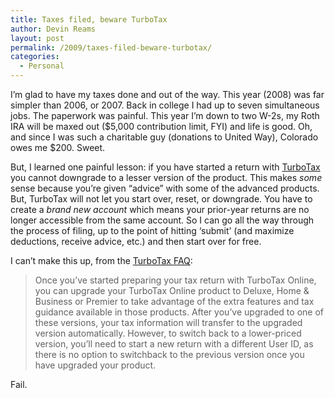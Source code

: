 ```yaml
---
title: Taxes filed, beware TurboTax
author: Devin Reams
layout: post
permalink: /2009/taxes-filed-beware-turbotax/
categories:
  - Personal
---
```

I&#8217;m glad to have my taxes done and out of the way. This year (2008) was far simpler than 2006, or 2007. Back in college I had up to seven simultaneous jobs. The paperwork was painful. This year I&#8217;m down to two W-2s, my Roth IRA will be maxed out ($5,000 contribution limit, FYI) and life is good. Oh, and since I was such a charitable guy (donations to United Way), Colorado owes me $200. Sweet.

But, I learned one painful lesson: if you have started a return with [TurboTax][1] you cannot downgrade to a lesser version of the product. This makes *some* sense because you&#8217;re given &#8220;advice&#8221; with some of the advanced products. But, TurboTax will not let you start over, reset, or downgrade. You have to create a *brand new account* which means your prior-year returns are no longer accessible from the same account. So I can go all the way through the process of filing, up to the point of hitting &#8216;submit&#8217; (and maximize deductions, receive advice, etc.) and then start over for free.

I can&#8217;t make this up, from the [TurboTax FAQ][2]:

> Once you&#8217;ve started preparing your tax return with TurboTax Online, you can upgrade your TurboTax Online product to Deluxe, Home &#038; Business or Premier to take advantage of the extra features and tax guidance available in those products. After you&#8217;ve upgraded to one of these versions, your tax information will transfer to the upgraded version automatically. However, to switch back to a lower-priced version, you&#8217;ll need to start a new return with a different User ID, as there is no option to switchback to the previous version once you have upgraded your product.

Fail.

 [1]: http://turbotax.intuit.com/
 [2]: http://turbotax.intuit.com/support/kb/logging-in/tto-login/2659.html